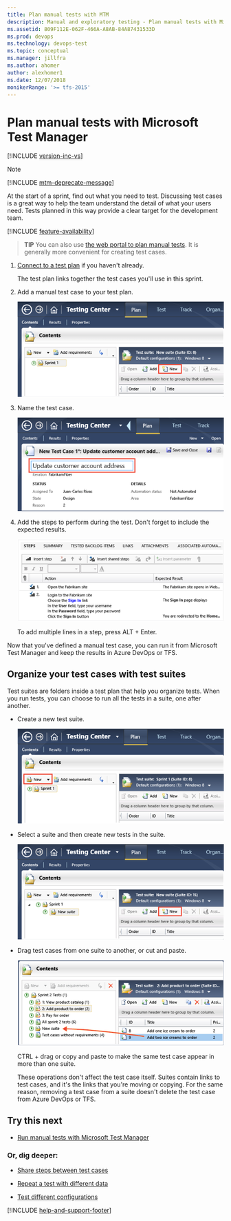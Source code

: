 ```yaml
---
title: Plan manual tests with MTM
description: Manual and exploratory testing - Plan manual tests with Microsoft Test Manager when you want to test web applications
ms.assetid: 809F112E-062F-466A-A8AB-84A87431533D
ms.prod: devops
ms.technology: devops-test
ms.topic: conceptual
ms.manager: jillfra
ms.author: ahomer
author: alexhomer1
ms.date: 12/07/2018
monikerRange: '>= tfs-2015'
---
```


# Plan manual tests with Microsoft Test Manager

[!INCLUDE [version-inc-vs](../_shared/version-inc-vs.md)]

>[!NOTE]
>[!INCLUDE [mtm-deprecate-message](../_shared/mtm-deprecate-message.md)]

At the start of a sprint, find out what you need to test. Discussing test cases is a great way to help the team understand the detail of what your users need. Tests planned in this way provide a clear target for the development team.  

[!INCLUDE [feature-availability](../_shared/feature-availability.md)] 
  
> **TIP**
> You can also use [the web portal to plan manual tests](../create-a-test-plan.md). It is generally more convenient for creating test cases.  
  
1. [Connect to a test plan](connect-microsoft-test-manager-to-your-team-project-and-test-plan.md) if you haven't already.  
  
   The test plan links together the test cases you'll use in this sprint.  
  
1. Add a manual test case to your test plan.  
  
   ![Create a test case](_img/plan-manual-tests-with-microsoft-test-manager/almp_t_create04.png)  
  
1. Name the test case.  
  
   ![Give the test case a title](_img/plan-manual-tests-with-microsoft-test-manager/almp_t_create05.png)  
  
1. Add the steps to perform during the test. Don't forget to include the expected results.  
  
   ![Define test case steps](_img/plan-manual-tests-with-microsoft-test-manager/almp_t_create06.png)  
  
   To add multiple lines in a step, press ALT + Enter.  
  
Now that you've defined a manual test case, you can run it from Microsoft Test Manager and keep the results in Azure DevOps or TFS.  
  
## Organize your test cases with test suites  

Test suites are folders inside a test plan that help you organize tests. When you run tests, you can choose to run all the tests in a suite, one after another.  
  
- Create a new test suite.  
  
  ![Creating a new test suite](_img/plan-manual-tests-with-microsoft-test-manager/almp_t_newsuite01.png)  
  
- Select a suite and then create new tests in the suite.  
  
  ![Create a test case in a suite](_img/plan-manual-tests-with-microsoft-test-manager/almp_t_newsuite02.png)  
  
- Drag test cases from one suite to another, or cut and paste.  
  
  ![Drag test cases from one suite to another](_img/plan-manual-tests-with-microsoft-test-manager/almp_t_dragsuites.png)  
  
  CTRL + drag or copy and paste to make the same test case appear in more than one suite.  
  
  These operations don't affect the test case itself. Suites contain links to test cases, and it's the links that you're moving or copying.
  For the same reason, removing a test case from a suite doesn't delete the test case from Azure DevOps or TFS.  
  
## Try this next  
  
- [Run manual tests with Microsoft Test Manager](run-manual-tests-with-microsoft-test-manager.md)  
  
### Or, dig deeper:  
  
- [Share steps between test cases](share-steps-between-test-cases.md)  
  
- [Repeat a test with different data](../repeat-test-with-different-data.md)  
  
- [Test different configurations](../test-different-configurations.md)  
  
[!INCLUDE [help-and-support-footer](../_shared/help-and-support-footer.md)] 
